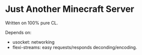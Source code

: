 Just Another Minecraft Server
==============================

Written on 100% pure CL.

Depends on:
* usocket: networking
* flexi-streams: easy requests/responds deconding/encoding.
